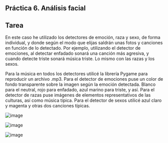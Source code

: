 ## Práctica 6. Análisis facial

## Tarea

En este caso he utilizado los detectores de emoción, raza y sexo, de forma individual, y donde según el modo que elijas saldrán unas fotos y canciones en función de lo detectado. Por ejemplo, utilizando el detector de emociones, al detectar enfadado sonará una canción más agresiva, y cuando detecte triste sonará música triste. Lo mismo con las razas y los sexos.

Para la música en todos los detectores utilicé la librería Pygame para reproducir un archivo .mp3.
Para el detector de emociones puse un color de fondo transparente sobre la imagen según la emoción detectada. Blanco para el neutral, rojo para enfadado, azul marino para triste, y así.
Para el detector de razas puse imágenes de elementos representativos de las culturas, así como música típica. 
Para el detector de sexos utilicé azul claro y magenta y otras dos canciones típicas. 

![image](https://github.com/m3d1s4nt4-19/VC_P6/assets/132598339/5d6fb509-899c-459c-b3c8-4b564422345c)

![image](https://github.com/m3d1s4nt4-19/VC_P6/assets/132598339/f3e08f27-70ca-4128-bbad-18198ec42430)

![image](https://github.com/m3d1s4nt4-19/VC_P6/assets/132598339/6c36d54e-a1d1-4923-8d49-ac1fea02ba58)

